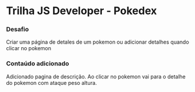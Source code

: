# Trilha JS Developer - Pokedex

### Desafio
Criar uma página de detales de um pokemon
ou adicionar detalhes quando clicar no pokemon

### Contaúdo adicionado
Adicionado pagina de descrição. Ao clicar no pokemon vai para o detalhe do pokemon com ataque peso altura.
